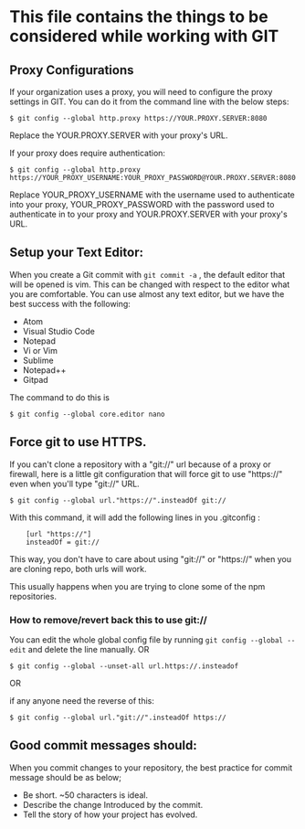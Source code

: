 # This file contains the things to be considered while working with GIT
## Proxy Configurations
If your organization uses a proxy, you will need to configure the proxy settings in GIT.
You can do it from the command line with the below steps:

  ```$ git config --global http.proxy https://YOUR.PROXY.SERVER:8080```
  
  Replace the YOUR.PROXY.SERVER with your proxy's URL.
  
  If your proxy does require authentication:
  
  ```$ git config --global http.proxy https://YOUR_PROXY_USERNAME:YOUR_PROXY_PASSWORD@YOUR.PROXY.SERVER:8080```
  
  Replace YOUR_PROXY_USERNAME with the username used to authenticate into your proxy, YOUR_PROXY_PASSWORD with the password used to authenticate in to your proxy and YOUR.PROXY.SERVER with your proxy's URL.
  
## Setup your Text Editor:
When you create a Git commit with ``` git commit -a ``` , the default editor that will be opened is vim. This can be changed with respect to the editor what you are comfortable.
You can use almost any text editor, but we have the best success with the following:
  * Atom
  * Visual Studio Code
  * Notepad
  * Vi or Vim
  * Sublime
  * Notepad++
  * Gitpad
  
The command to do this is 

  ``` $ git config --global core.editor nano ```
  
## Force git to use HTTPS.
If you can't clone a repository with a "git://" url because of a proxy or firewall, here is a little git configuration that will force git to use "https://" even when you'll type "git://" URL.

``` $ git config --global url."https://".insteadOf git:// ```

With this command, it will add the following lines in you .gitconfig :

``` 
    [url "https://"]   
    insteadOf = git://
```

This way, you don't have to care about using "git://" or "https://" when you are cloning repo, both urls will work.

This usually happens when you are trying to clone some of the npm repositories.

### How to remove/revert back this to use git://
You can edit the whole global config file by running ``` git config --global --edit ``` and delete the line manually.
OR

``` $ git config --global --unset-all url.https://.insteadof ```

OR

if any anyone need the reverse of this:

``` $ git config --global url."git://".insteadOf https:// ```

## Good commit messages should:
When you commit changes to your repository, the best practice for commit message should be as below;
  * Be short. ~50 characters is ideal.
  * Describe the change Introduced by the commit.
  * Tell the story of how your project has evolved.
